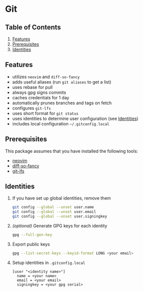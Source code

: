 # Git

## Table of Contents

1. [Features](#Features)
2. [Prerequisites](#Prerequisites)
3. [Identities](#Identities)

## Features

- utilizes `neovim` and `diff-so-fancy`
- adds useful aliases (run `git aliases` to get a list)
- uses rebase for pull
- always gpg signs commits
- caches credentials for 1 day
- automatically prunes branches and tags on fetch
- configures `git-lfs`
- uses short format for `git status`
- uses identities to determine user configuration (see [Identities](#Identities))
- includes local configuration `~/.gitconfig.local`

## Prerequisites

This package assumes that you have installed the following tools:

- [neovim](https://neovim.io)
- [diff-so-fancy](https://github.com/so-fancy/diff-so-fancy)
- [git-lfs](https://git-lfs.github.com)

## Identities

1. If you have set up global identities, remove them

   ```sh
   git config --global --unset user.name
   git config --global --unset user.email
   git config --global --unset user.signingkey
   ```

2. *(optional)* Generate GPG keys for each identity

   ```sh
   gpg --full-gen-key
   ```

3. Export public keys

   ```sh
   gpg --list-secret-keys --keyid-format LONG <your email>
   ```

4. Setup identities in `.gitconfig.local`

   ```plain
   [user "<identity name>"]
     name = <your name>
     email = <your email>
     signingkey = <your gpg serial>
   ```
